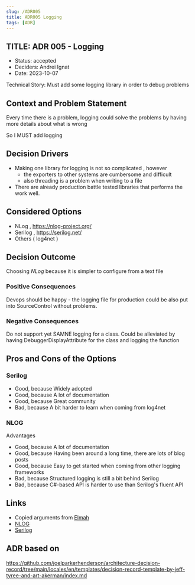 ```yaml
---
slug: /ADR005
title: ADR005 Logging
tags: [ADR]
--- 
```

## TITLE: ADR 005 - Logging

* Status: accepted
* Deciders: Andrei Ignat
* Date: 2023-10-07

Technical Story: Must add some logging library in order to debug problems

## Context and Problem Statement

Every time there is a problem, logging could solve the problems by having more details about what is wrong

So I MUST add logging


## Decision Drivers <!-- optional -->

* Making one library for logging is not so complicated , however 
  * the exporters to other systems are cumbersome and difficult
  * also threading is a problem when writing to a file
* There are already production battle tested libraries that performs the work well.


## Considered Options

* NLog , https://nlog-project.org/
* Serilog , https://serilog.net/
* Others ( log4net )
  

## Decision Outcome

Choosing *NLog* because it is simpler to configure from a text file


### Positive Consequences <!-- optional -->

Devops should be happy - the logging file for production could be also put into SourceControl without problems.

### Negative Consequences 

Do not support yet SAMNE logging for a class. Could be alleviated by having DebuggerDisplayAttribute for the class and logging the function

## Pros and Cons of the Options <!-- optional -->

### Serilog

* Good, because Widely adopted
* Good, because A lot of documentation
* Good, because Great community
* Bad, because A bit harder to learn when coming from log4net

### NLOG

Advantages

* Good, because A lot of documentation
* Good, because Having been around a long time, there are lots of blog posts
* Good, because Easy to get started when coming from other logging frameworks
* Bad, because Structured logging is still a bit behind Serilog
* Bad, because C#-based API is harder to use than Serilog's fluent API

## Links 

* Copied arguments from [Elmah](https://blog.elmah.io/serilog-vs-nlog)
* [NLOG](https://nlog-project.org/)
* [Serilog](https://serilog.net/)
  


## ADR based on

https://github.com/joelparkerhenderson/architecture-decision-record/tree/main/locales/en/templates/decision-record-template-by-jeff-tyree-and-art-akerman/index.md 
